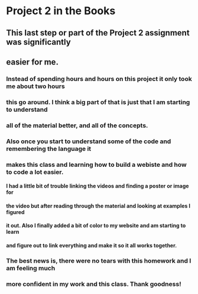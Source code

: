 # Project 2 in the Books
## This last step or part of the Project 2 assignment was significantly
## easier for me.
### Instead of spending hours and hours on this project it only took me about two hours
### this go around. I think a big part of that is just that I am starting to understand
### all of the material better, and all of the concepts.
### Also once you start to understand some of the code and remembering the language it
### makes this class and learning how to build a webiste and how to code a lot easier.
#### I had a little bit of trouble linking the videos and finding a poster or image for
#### the video but after reading through the material and looking at examples I figured
#### it out. Also I finally added a bit of color to my website and am starting to learn
#### and figure out to link everything and make it so it all works together.
### The best news is, there were no tears with this homework and I am feeling much
### more confident in my work and this class. Thank goodness!
